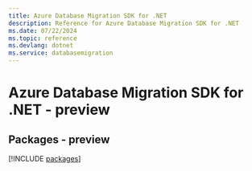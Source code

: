 ```yaml
---
title: Azure Database Migration SDK for .NET
description: Reference for Azure Database Migration SDK for .NET
ms.date: 07/22/2024
ms.topic: reference
ms.devlang: dotnet
ms.service: databasemigration
---
```

# Azure Database Migration SDK for .NET - preview
## Packages - preview
[!INCLUDE [packages](database-migration-index.md)]